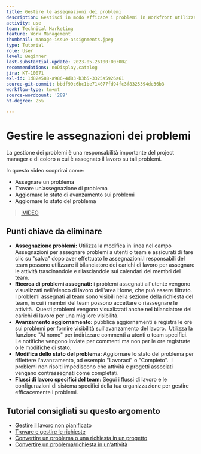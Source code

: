 ```yaml
---
title: Gestire le assegnazioni dei problemi
description: Gestisci in modo efficace i problemi in Workfront utilizzando la modifica in linea e il bilanciatore dei carichi di lavoro per le assegnazioni, il tracciamento e l’aggiornamento dell’avanzamento, la modifica degli stati dei problemi e il rispetto dei flussi di lavoro specifici del team per una perfetta esecuzione dei progetti.
activity: use
team: Technical Marketing
feature: Work Management
thumbnail: manage-issue-assignments.jpeg
type: Tutorial
role: User
level: Beginner
last-substantial-update: 2023-05-26T00:00:00Z
recommendations: noDisplay,catalog
jira: KT-10071
exl-id: 1d82e588-a986-4d83-b3b5-3325a5926a61
source-git-commit: bbdf99c6bc1be714077fd94fc3f8325394de36b3
workflow-type: tm+mt
source-wordcount: '289'
ht-degree: 25%

---
```


# Gestire le assegnazioni dei problemi

La gestione dei problemi è una responsabilità importante del project manager e di coloro a cui è assegnato il lavoro su tali problemi.

In questo video scoprirai come:

* Assegnare un problema
* Trovare un’assegnazione di problema
* Aggiornare lo stato di avanzamento sui problemi
* Aggiornare lo stato del problema

>[!VIDEO](https://video.tv.adobe.com/v/3419931/?quality=12&learn=on&enablevpops=1)

## Punti chiave da eliminare

* **Assegnazione problemi:** Utilizza la modifica in linea nel campo Assegnazioni per assegnare problemi a utenti o team e assicurati di fare clic su &quot;salva&quot; dopo aver effettuato le assegnazioni. &#x200B; I responsabili del team possono utilizzare il bilanciatore dei carichi di lavoro per assegnare le attività trascinandole e rilasciandole sui calendari dei membri del team. &#x200B;
* **Ricerca di problemi assegnati:** i problemi assegnati all&#39;utente vengono visualizzati nell&#39;elenco di lavoro dell&#39;area Home, che può essere filtrato. &#x200B; I problemi assegnati al team sono visibili nella sezione della richiesta del team, in cui i membri del team possono accettare o riassegnare le attività. &#x200B; Questi problemi vengono visualizzati anche nel bilanciatore dei carichi di lavoro per una migliore visibilità. &#x200B;
* **Avanzamento aggiornamento:** pubblica aggiornamenti e registra le ore sui problemi per fornire visibilità sull&#39;avanzamento del lavoro. &#x200B; Utilizza la funzione &quot;Al nome&quot; per indirizzare commenti a utenti o team specifici. &#x200B; Le notifiche vengono inviate per commenti ma non per le ore registrate o le modifiche di stato. &#x200B;
* **Modifica dello stato del problema:** Aggiornare lo stato del problema per riflettere l&#39;avanzamento, ad esempio &quot;Lavoraci&quot; o &quot;Completo&quot;. &#x200B; I problemi non risolti impediscono che attività e progetti associati vengano contrassegnati come completati. &#x200B;
* **Flussi di lavoro specifici del team:** Segui i flussi di lavoro e le configurazioni di sistema specifici della tua organizzazione per gestire efficacemente i problemi. &#x200B;


## Tutorial consigliati su questo argomento

* [Gestire il lavoro non pianificato](/help/manage-work/issues-requests/handle-unplanned-work.md)
* [Trovare e gestire le richieste](/help/manage-work/issues-requests/find-requests.md)
* [Convertire un problema o una richiesta in un progetto](/help/manage-work/issues-requests/create-a-project-from-a-request.md)
* [Convertire un problema/richiesta in un’attività](/help/manage-work/issues-requests/convert-issues-to-other-work-items.md)
